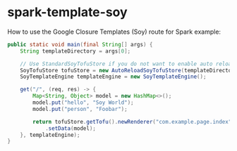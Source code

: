 # spark-template-soy

How to use the Google Closure Templates (Soy) route for Spark example:

```java
public static void main(final String[] args) {
    String templateDirectory = args[0];

    // Use StandardSoyTofuStore if you do not want to enable auto reloading
    SoyTofuStore tofuStore = new AutoReloadSoyTofuStore(templateDirectory);
    SoyTemplateEngine templateEngine = new SoyTemplateEngine();

    get("/", (req, res) -> {
        Map<String, Object> model = new HashMap<>();
        model.put("hello", "Soy World");
        model.put("person", "Foobar");

        return tofuStore.getTofu().newRenderer("com.example.page.index")
            .setData(model);
    }, templateEngine);
}
```
